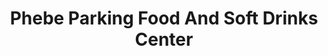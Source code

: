 ---
title: "Phebe Parking Food And Soft Drinks Center"
url: /gbarnga/phebe-parking-food-and-soft-drinks-center/
shop: kiosk
---